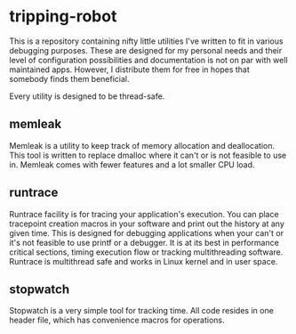 tripping-robot
==============

This is a repository containing nifty little utilities I've written to fit in
various debugging purposes. These are designed for my personal needs and their
level of configuration possibilities and documentation is not on par with well
maintained apps. However, I distribute them for free in hopes that somebody 
finds them beneficial.

Every utility is designed to be thread-safe.

memleak
-------
Memleak is a utility to keep track of memory allocation and deallocation. This
tool is written to replace dmalloc where it can't or is not feasible to use in.
Memleak comes with fewer features and a lot smaller CPU load.

runtrace
--------
Runtrace facility is for tracing your application's execution. You can place 
tracepoint creation macros in your software and print out the history at any
given time. 
This is designed for debugging applications when your can't or it's not 
feasible to use printf or a debugger. It is at its best in performance critical
sections, timing execution flow or tracking multithreading software. 
Runtrace is multithread safe and works in Linux kernel and in user space.

stopwatch
---------
Stopwatch is a very simple tool for tracking time.
All code resides in one header file, which has convenience macros for 
operations.
